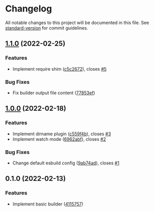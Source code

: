 # Changelog

All notable changes to this project will be documented in this file. See [standard-version](https://github.com/conventional-changelog/standard-version) for commit guidelines.

## [1.1.0](https://github.com/beyerleinf/esbuild-azure-functions/compare/v1.0.0...v1.1.0) (2022-02-25)


### Features

* Implement require shim ([c5c2672](https://github.com/beyerleinf/esbuild-azure-functions/commit/c5c26724bc785dfb39cd904261045ab351f30fa8)), closes [#5](https://github.com/beyerleinf/esbuild-azure-functions/issues/5)


### Bug Fixes

* Fix builder output file content ([77853ef](https://github.com/beyerleinf/esbuild-azure-functions/commit/77853ef70df5aac0bafb69cbfa6b62c4a44c7e4e))

## [1.0.0](https://github.com/beyerleinf/esbuild-azure-functions/compare/v0.1.0...v1.0.0) (2022-02-18)


### Features

* Implement dirname plugin ([c559f4b](https://github.com/beyerleinf/esbuild-azure-functions/commit/c559f4b237e9831b67289da7b1fedd83828cab80)), closes [#3](https://github.com/beyerleinf/esbuild-azure-functions/issues/3)
* Implement watch mode ([6962abf](https://github.com/beyerleinf/esbuild-azure-functions/commit/6962abf29f265d4af333e5e17a0063de264de94e)), closes [#2](https://github.com/beyerleinf/esbuild-azure-functions/issues/2)


### Bug Fixes

* Change default esbuild config ([9ab74ad](https://github.com/beyerleinf/esbuild-azure-functions/commit/9ab74adb3e2705a5e6a744bcbb907cdb5b566abc)), closes [#1](https://github.com/beyerleinf/esbuild-azure-functions/issues/1)

## 0.1.0 (2022-02-13)


### Features

* Implement basic builder ([4115757](https://github.com/beyerleinf/esbuild-azure-functions/commit/41157576560fff86f526a3c9bdfa1992d92255c0))
